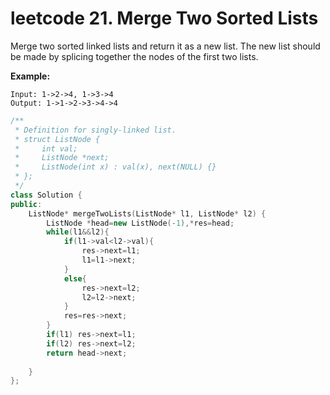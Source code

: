 # leetcode  21. Merge Two Sorted Lists

Merge two sorted linked lists and return it as a new list. The new list should be made by splicing together the nodes of the first two lists.

**Example:**

```
Input: 1->2->4, 1->3->4
Output: 1->1->2->3->4->4
```

```c++
/**
 * Definition for singly-linked list.
 * struct ListNode {
 *     int val;
 *     ListNode *next;
 *     ListNode(int x) : val(x), next(NULL) {}
 * };
 */
class Solution {
public:
    ListNode* mergeTwoLists(ListNode* l1, ListNode* l2) {
        ListNode *head=new ListNode(-1),*res=head;
        while(l1&&l2){
            if(l1->val<l2->val){
                res->next=l1;
                l1=l1->next;
            }
            else{
                res->next=l2;
                l2=l2->next;
            }
            res=res->next;
        }
        if(l1) res->next=l1;
        if(l2) res->next=l2;
        return head->next;
        
    }
};
```


